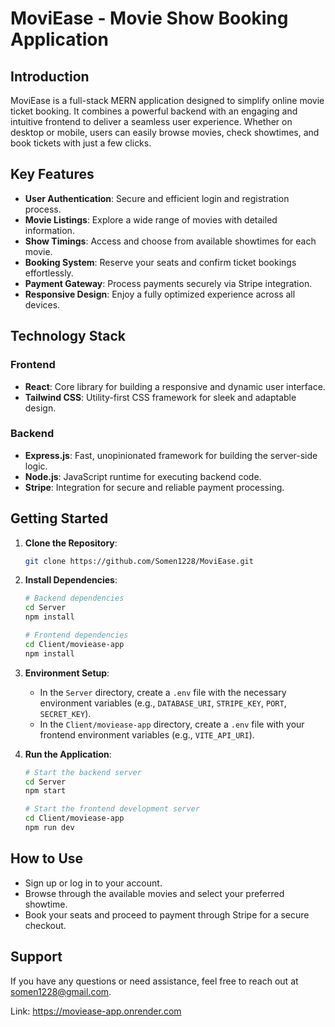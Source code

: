 # MoviEase - Movie Show Booking Application

## Introduction
MoviEase is a full-stack MERN application designed to simplify online movie ticket booking. It combines a powerful backend with an engaging and intuitive frontend to deliver a seamless user experience. Whether on desktop or mobile, users can easily browse movies, check showtimes, and book tickets with just a few clicks.

## Key Features
- **User Authentication**: Secure and efficient login and registration process.
- **Movie Listings**: Explore a wide range of movies with detailed information.
- **Show Timings**: Access and choose from available showtimes for each movie.
- **Booking System**: Reserve your seats and confirm ticket bookings effortlessly.
- **Payment Gateway**: Process payments securely via Stripe integration.
- **Responsive Design**: Enjoy a fully optimized experience across all devices.

## Technology Stack
### Frontend
- **React**: Core library for building a responsive and dynamic user interface.
- **Tailwind CSS**: Utility-first CSS framework for sleek and adaptable design.

### Backend
- **Express.js**: Fast, unopinionated framework for building the server-side logic.
- **Node.js**: JavaScript runtime for executing backend code.
- **Stripe**: Integration for secure and reliable payment processing.

## Getting Started
1. **Clone the Repository**:
   ```bash
   git clone https://github.com/Somen1228/MoviEase.git
   ```

2. **Install Dependencies**:
   ```bash
   # Backend dependencies
   cd Server
   npm install

   # Frontend dependencies
   cd Client/moviease-app
   npm install
   ```

3. **Environment Setup**:
   - In the `Server` directory, create a `.env` file with the necessary environment variables (e.g., `DATABASE_URI`, `STRIPE_KEY`, `PORT`, `SECRET_KEY`).
   - In the `Client/moviease-app` directory, create a `.env` file with your frontend environment variables (e.g., `VITE_API_URI`).

4. **Run the Application**:
   ```bash
   # Start the backend server
   cd Server
   npm start

   # Start the frontend development server
   cd Client/moviease-app
   npm run dev
   ```

## How to Use
- Sign up or log in to your account.
- Browse through the available movies and select your preferred showtime.
- Book your seats and proceed to payment through Stripe for a secure checkout.

## Support
If you have any questions or need assistance, feel free to reach out at [somen1228@gmail.com](mailto:somen1228@gmail.com).

Link: https://moviease-app.onrender.com

